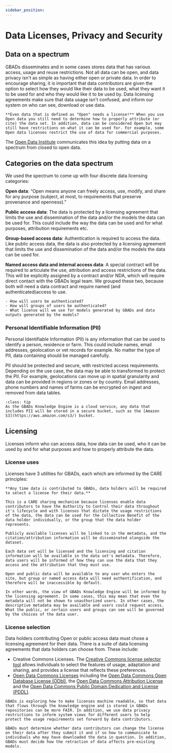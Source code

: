 ```yaml
---
sidebar_position: 
---
```

# Data Licenses, Privacy and Security

## Data on a spectrum

GBADs disseminates and in some cases stores data that has various access, usage and reuse restrictions. Not all data can be open, and data privacy isn't as simple as having either open or private data. In order to encourage sharing, it is important that data contributors are given the option to select how they would like their data to be used, what they want it to be used for and who they would like it to be used by. Data licensing agreements make sure that data usage isn't confused, and inform our system on who can see, download or use data. 

```{margin}
**Even data that is defined as "Open" needs a license!** When you use Open data you still need to determine how to properly attribute (or cite) the data set. In addition, data can be considered Open but may still have restrictions on what it can be used for. For example, some Open data licenses restrict the use of data for commercial purposes. 
```

The [Open Data Institute](https://theodi.org/about-the-odi/) communicates this idea by putting data on a spectrum from closed to open data. 

<!-- ![AgDataSpectrum](/images/20210723_AgDataSpectrum_ODI.png) -->

## Categories on the data spectrum

We used the spectrum to come up with four discrete data licensing categories:

**Open data**: “Open means anyone can freely access, use, modify, and share for any purpose (subject, at most, to requirements that preserve provenance and openness).”
 
**Public access data**: The data is protected by a licensing agreement that limits the use and dissemination of the data and/or the models the data can be used for. This could include the way the data can be used and for what purposes, attribution requirements etc.

**Group-based access data**: Authentication is required to access the data. Like public access data, the data is also protected by a licensing agreement that limits the use and dissemination of the data and/or the models the data can be used for. 

**Named access data and internal access data**: A special contract will be required to articulate the use, attribution and access restrictions of the data. This will be explicitly assigned by a contract and/or NDA, which will require direct contact with the GBADs legal team. We grouped these two, because both will need a data contract and require named (and authenticated)access to use.

```{admonition} Decision Needed
- How will users be authenticated? 
- How will groups of users be authenticated? 
- What license will we use for models generated by GBADs and data outputs generated by the models?
```

### Personal Identifiable Information (PII)

Personal Identifiable Information (PII) is any information that can be used to identify a person, residence or farm. This could include names, email addresses, geolocation or vet records for example. No matter the type of PII, data containing should be managed carefully. 

PII should be protected and secure, with restricted access requirements. Depending on the use case, the data may be able to transformed to protect the PII. For example, geolocations can move up in spatial granularity and data can be provided in regions or zones or by country. Email addresses, phone numbers and names of farms can be encrypted on ingest and removed from data tables. 

```{admonition} Secure Data Storage Infrastructure 
:class: tip
As the GBADs Knowledge Engine is a cloud service, any data that includes PII will be stored in a secure bucket, such as the [Amazon S3](https://aws.amazon.com/s3/) bucket.
```

## Licensing

Licenses inform who can access data, how data can be used, who it can be used by and for what purposes and how to properly attribute the data. 

### License uses 
Licenses have 3 utilities for GBADs, each which are informed by the CARE principles: 

```{tabbed} 1. Protect Data Contributors 
**Any time data is contributed to GBADs, data holders will be required to select a license for their data.** 

This is a CARE sharing mechanism because licenses enable data contributors to have the Authority to Control their data throughout it's lifecycle and with licenses that dictate the usage restrictions of the data, the data can be used for the Collective Benefit of the data holder individually, or the group that the data holder represents. 

Publicly available licenses will be linked to in the metadata, and the citation/attribution information will be disseminated alongside the dataset.
```

```{tabbed} 2. Inform Data Users
Each data set will be licensed and the licensing and citation information will be available in the data set's metadata. Therefore, data users will be informed of how they can use the data that they access and the attribution that they must use. 
```

```{tabbed} 3. Inform System View
Open and public data will be available to any user who enters the site, but group or named access data will need authentification, and therefore will be inaccessible by default. 

In other words, the view of GBADs Knowledge Engine will be informed by the licensing agreement. In some cases, this may mean that even the metadata will not be shown to unauthorized users. In other cases, the descriptive metadata may be available and users could request access. What the public, or certain users and groups can see will be governed by the choices of the data user. 
```

### License selection

Data holders contributing Open or public access data must chose a licensing agreement for their data. There is a suite of data licensing agreements that data holders can choose from. These include: 

- Creative Commons Licenses. The [Creative Commons license selector tool](https://creativecommons.org/choose/) allows individuals to select the features of usage, adaptation and sharing, and provides a license that reflects these preferences.
- [Open Data Commons Licenses](https://opendatacommons.org/licenses/) including the [Open Data Commons Open Database License (ODbl)](https://opendatacommons.org/licenses/odbl/), the [Open Data Commons Attribution License](https://opendatacommons.org/licenses/by/) and the [Open Data Commons Public Domain Dedication and License (PDDL)](https://opendatacommons.org/licenses/pddl/). 


```{admonition} Machine Readable Licenses
GBADs is exploring how to make licenses machine readable, so that data that flows through the knowledge engine and is stored in GBADs repositories can be more FAIR. In addition, we use data privacy restrictions to inform system views for different users to help protect the usage requirements set forward by data contributors. 
``` 

```{admonition} Decision Needed
GBADs must determine whether data contributors can change the license on their data after they submit it and if so how to communicate to individuals who may have downloaded the data in question. In addition, GBADs must decide how the retraction of data affects pre-existing models.
```



<!---

Data Types
GBADs is a trusted broker for 

the following data types: indigenous, academic, non-corporate (e.g. NGO’s), 
corporate, and commercial data (Table 1). Through collaborations with community outreach programs and 
other organizations, GBADs may also serve as the sole repository of particular data. Data can fall into 
multiple categories (for example, data can be corporate and commercial).  We can also classify the data 
as open (accessible to everyone) or private (accessible only to a defined set of users). The definitions 
of each data type provides a basis for understanding the ownership, access and licensing specifications 
of the data handled by GBADs and its users. 

Data and user types are being further refined as they will be used to determine the view of the data portal 
interface.  For example, a controlled vocabulary is required to properly define Indigenous data.  In the 
Canadian context, marking data simply as ‘Indigenous data’ is not adequate to properly define the provenance 
and governance of these data assets. There are many types of Indigenous peoples in Canada (Metìs, First Nations, 
etc.), each from different areas of the country and with different traditions and customs. Therefore, in order 
for the data to be of collective benefit, data must be properly labelled to which type of Indigenous data it 
is related to. 

Similarly, for small stakeholders there may be ontological needs that are not yet anticipated, especially when 
considering each stakeholder from the global perspective. If we wish to be a ‘trusted’ data broker for small 
stakeholders, private, and marginalized groups, it is important that we work with our data contributors, especially 
those without power, to annotate our data such that it is for the Collective Benefit of small stakeholders 
(and not just large). --->

<!---Table 1: Data types definitions

| Data Type | Definition |
| --- | --- |
| Indigenous data | All data owned by Indigenous Peoples and their territories including but not limited to data related to cultural heritage, knowledge, natural resources, practices and languages. This includes data that are “collected by governments and institutions about Indigenous Peoples and their territories” (GIDA, 2019). |
|Academic data | Data that are owned or collected by individuals belonging to academic institutions such as Universities.  This includes data available through academic journal articles and data collected through experimental procedures for research. |
| GBADs Data Repositories | Data that is collected through collaborations with GBADs such partnerships with communities, researchers, academic institutions and NGOs. Note that data housed by GBADs may fall under other categories (i.e. data that are housed by GBADs may also be academic data), but GBADs will govern the licensing and degree of availability and openness of this data. |
| Commercial data | Data from commercial organizations, usually but not limited to a paid accrual method. |
| Corporate data | Data obtained from a corporate company, organization or group. This includes government and UN sourced data, such as the World Bank and FAO. |
| Non-corporate data | Data from non-corporate entities, organizations or individuals. |
```{note} Data can be commercial and corporate, or non-commercial.
``` --->


<!---

Licensing


To ensure that data are FAIR(S) and CARE, the licensing information for each data source will be accessible to users in the 
metadata. Licensing information must be accessible to ensure that users can assess the reusability of the data and comply 
with potential data use restrictions and attribution requirements. Clear and accessible information about data use restrictions 
are especially important for compliance of CARE principles; in specific, to protect Indigenous Data Sovereignty and to lift the 
rights and interests of all GBADs Indigenous data contributors (CARE:A1;A2;A3). 

```{admonition} Decision Needed
GBADs needs to establish whether it intends to have a preferred license for all data housed in its data repositories and whether 
this license should be one that ensures that data cannot be used for commercial purposes.
```
 
The metadata for each data source must include a URL to the licensing agreement of the data and any related metadata (if applicable). 
 
A list of common data licensing agreements has been collected and are available in Appendix F: Common Licensing Agreements. In 
some cases, such as for data coming from non-corporate sources, licensing information may not have been determined or decided 
on. Data contributors will be provided with our list of preferred data licensing agreements or encouraged to select a license 
using the [Creative Commons License Selector Tool](https://creativecommons.org/choose/). 
 
To ensure that data are used for the collective benefit of Indigenous Peoples, Indigenous data contributors may choose to govern 
who has access to their data (CARE:A2). The GBADs data portal will be designed to accommodate this distinction and to ensure the 
security and privacy of parties involved.  
 
Handling Open and Private Data
------------------------------

The GBADs data portal is a data broker, meaning we handle and provide data contributed by other sources. Therefore, it is not 
at the discretion of GBADs to determine who can access data that is not housed by GBADs. To ensure that the rights of data 
contributors are respected, the data portal and informatics website will ensure that the data are secure and can only be accessed 
by the individuals identified by the data contributors/owners. 

As suggested by FAIR:A2, metadata for all data sources (open and private) will be available through a metadata search portal and 
will remain accessible even in the case where data is no longer available through the GBADs portal. However, not all of the data 
corresponding to metadata will be available to all users. Because provenance information is included in the metadata, this will 
allow data users to track archived data sources to their original owner. 

GBADs anticipates the following user types: 
- Academic users
- Corporate users 
- Non-corporate users 
- Commercial users 

Open (meta)data will be publicly accessible to all users of GBADs. See Mechanisms for Data Sharing for more information about 
how the GBADs system will handle different user types and data restrictions, while keeping privacy and security a priority for the system. --->

